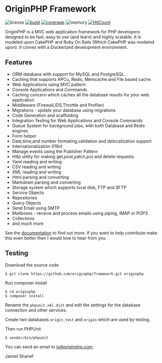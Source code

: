 # OriginPHP Framework

![license](https://img.shields.io/badge/license-MIT-brightGreen.svg)
[![build](https://travis-ci.org/originphp/framework.svg?branch=master)](https://travis-ci.org/originphp/framework)
[![coverage](https://coveralls.io/repos/github/originphp/framework/badge.svg?branch=master)](https://coveralls.io/github/originphp/framework?branch=master)
![memory](https://img.shields.io/badge/memory-950KB-brightGeen.svg)
[![HitCount](http://hits.dwyl.io/originphp/framework.svg)](http://hits.dwyl.io/originphp/framework)

OriginPHP is a MVC web application framework for PHP developers designed to be fast, easy to use (and learn) and highly scalable. It is modeled upon CakePHP and Ruby On Rails (Which CakePHP was modeled upon). It comes with a Dockerized development environment.

## Features

- ORM database with support for MySQL and PostgreSQL.
- Caching that supports APCu, Redis, Memcache and File based cache. 
- Web Applications using MVC pattern
- Console Applications and Commands
- Caching concern which caches all the database results for your
web application
- Middleware (Firewall,IDS,Throttle and Profiler)
- Migrations - update your database using migrations
- Code Generation and scaffolding
- Integration Testing for Web Applications and Console Commands
- Queue System for background jobs, with both Database and Redis engines
- Form helper
- Date,time,and number formating,validation and delocalization support
- Internationalization (I18n)
- Manage events using the Publisher Pattern
- Http utility for making get,post,patch,put and delete requests
- Yaml reading and writing
- CSV reading and writing
- XML reading and writing
- Html parsing and converting
- Markdown parsing and converting
- Storage system which supports local disk, FTP and SFTP
- Service Objects
- Repositories
- Query Objects
- Send Email using SMTP
- Mailboxes - receive and process emails using piping, IMAP or POP3.
- Collections
- and much more

See the [documentation](https://www.originphp.com/docs/getting-started/) to find out more. If you want to help contribute make this even better then I would love to hear from you.

## Testing

Download the source code

```linux
$ git clone https://github.com/originphp/framework.git originphp
```

Run composer install

```linux
$ cd originphp
$ composer install
```

Rename the `phpunit.xml.dist` and edit the settings for the database connection and other services.

Create two databases `origin_test` and `origin` which are used by testing.

Then run PHPUnit

```linux
$ vendor/bin/phpunit
```

You can send an email to <js@originphp.com>.

Jamiel Sharief